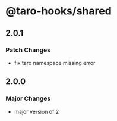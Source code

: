 # @taro-hooks/shared

## 2.0.1

### Patch Changes

- fix taro namespace missing error

## 2.0.0

### Major Changes

- major version of 2
